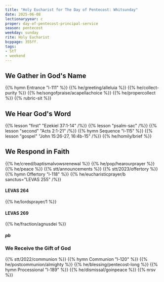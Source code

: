 ```yaml
---
title: "Holy Eucharist for The Day of Pentecost: Whitsunday"
date: 2025-06-08
lectionaryyear: c
proper: day-of-pentecost-principal-service
season: pentecost
weekday: sunday
rite: Holy Eucharist
bcppage: 355ff.
tags:
- StT
- weekend
---
```

## We Gather in God's Name
{{% hymn Entrance "l-111" %}}
{{% he/greeting/alleluia %}}
{{% he/collect-purity %}}
{{% he/songofpraise/acapellachoice %}}
{{% he/propercollect %}}
{{% rubric-sit %}}
## We Hear God's Word
{{% lesson "first" "Ezekiel 37:1-14" /%}}
{{% lesson "psalm-sac" /%}}
{{% lesson "second" "Acts 2:1-21" /%}}
{{% hymn Sequence "l-115" %}}
{{% lesson "gospel" "John 15:26-27, 16:4b-15" /%}}
{{% he/homily/brief %}}
## We Respond in Faith
{{% he/creed/baptismalvowsrenewal %}}
{{% he/pop/hearourprayer %}}
{{% he/peace %}}
{{% stt/announcements %}}
{{% stt/2023/offertory %}}
{{% hymn Offertory "l-118" %}}
{{% he/eucharisticprayer/b sanctus="LEVAS 255" /%}}
#### LEVAS 264
{{% he/lordsprayer/1 %}}
#### LEVAS 269
{{% he/fraction/agnusdei %}}
##### pb
### We Receive the Gift of God
{{% stt/2022/communion %}}
{{% hymn Communion "l-120" %}}
{{% he/postcommunion/almighty %}}
{{% he/blessing/pentecost-long %}}
{{% hymn Processional "l-189" %}}
{{% he/dismissal/goinpeace %}}
{{% nrsv %}}

